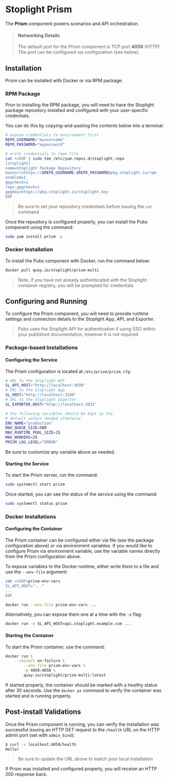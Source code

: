 # Stoplight Prism

The __Prism__ component powers scenarios and API orchestration.

> #### Networking Details
>
> The default port for the Prism component is TCP port __4050__ (HTTP). The port can be configured via configuration (see below).

## Installation

Prism can be installed with Docker or via RPM package.

### RPM Package

Prior to installing the RPM package, you will need to have the Stoplight package repository installed and configured with your user-specific credentials. 

You can do this by copying-and-pasting the contents below into a terminal:

```bash
# expose credentials to environment first
REPO_USERNAME="myusername"
REPO_PASSWORD="mypassword"

# write credentials to repo file
cat <<EOF | sudo tee /etc/yum.repos.d/stoplight.repo
[stoplight]
name=Stoplight Package Repository
baseurl=https://$REPO_USERNAME:$REPO_PASSWORD@pkg.stoplight.io/rpm
enabled=1
gpgcheck=1
repo_gpgcheck=1
gpgkey=https://pkg.stoplight.io/stoplight.key
EOF
```

> Be sure to set your repository credentials before issuing the `cat` command

Once the repository is configured properly, you can install the Pubs component using the command:

```bash
sudo yum install prism -y
```

### Docker Installation

To install the Pubs component with Docker, run the command below:

```bash
docker pull quay.io/stoplight/prism-multi
```

> Note, if you have not already authenticated with the Stoplight container registry, you will be prompted for credentials

## Configuring and Running

To configure the Prism component, you will need to provide runtime settings and connection details to the Stoplight App, API, and Exporter.

> Pubs uses the Stoplight API for authentication if using SSO within your published documentation, however it is not required

### Package-based Installations

#### Configuring the Service

The Prism configuration is located at `/etc/prism/prism.cfg`:

```bash
# URL to the Stoplight API
SL_API_HOST="http://localhost:3030"
# URL to the Stoplight App
SL_HOST="http://localhost:3100"
# URL to the Stoplight Exporter
SL_EXPORTER_HOST="http://localhost:3031"

# the following variables should be kept as the 
# default unless needed otherwise
ENV_NAME="production"
MAX_QUEUE_SIZE=500
MAX_RUNTIME_POOL_SIZE=15
MAX_WORKERS=25
PRISM_LOG_LEVEL="ERROR"
```

Be sure to customize any variable above as needed.

#### Starting the Service

To start the Prism server, run the command:

```bash
sudo systemctl start prism
```

Once started, you can see the status of the service using the command:

```bash
sudo systemctl status prism
```

### Docker Installations

#### Configuring the Container

The Prism container can be configured either via file (see the package configuration above) or via environment variables. If you would like to configure Prism via environment variable, use the variable names directly from the Prism configuration above.

To expose variables to the Docker runtime, either write them to a file and use the `--env-file` argument:

```bash
cat <<EOF>prism-env-vars
SL_API_HOST="..."
...
EOF

docker run --env-file prism-env-vars ...
```

Alternatively, you can expose them one at a time with the `-e` flag:

```bash
docker run -e SL_API_HOST=api.stoplight.example.com ...
```

#### Starting the Container

To start the Prism container, use the command:

```bash
docker run \
    --restart on-failure \
		--env-file prism-env-vars \
		-p 4050:4050 \
		quay.io/stoplight/prism-multi:latest
```

If started properly, the container should be marked with a healthy status after 30 seconds. Use the `docker ps` command to verify the container was started and is running properly.

## Post-install Validations

Once the Prism component is running, you can verify the installation was successful issuing an HTTP GET request to the `/health` URL on the HTTP admin port (set with `admin_bind`):

```bash
$ curl -v localhost:4050/health
Hello!
```

> Be sure to update the URL above to match your local installation

If Prism was installed and configured properly, you will receive an HTTP 200 response back.
